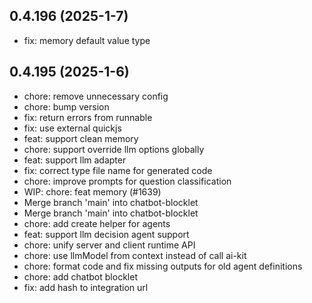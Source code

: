 ## 0.4.196 (2025-1-7)

- fix: memory default value type

## 0.4.195 (2025-1-6)

- chore: remove unnecessary config
- chore: bump version
- fix: return errors from runnable
- fix: use external quickjs
- feat: support clean memory
- chore: support override llm options globally
- feat: support llm adapter
- fix: correct type file name for generated code
- chore: improve prompts for question classification
- WIP: chore: feat memory (#1639)
- Merge branch 'main' into chatbot-blocklet
- Merge branch 'main' into chatbot-blocklet
- chore: add create helper for agents
- feat: support llm decision agent support
- chore: unify server and client runtime API
- chore: use llmModel from context instead of call ai-kit
- chore: format code and fix missing outputs for old agent definitions
- chore: add chatbot blocklet
- fix: add hash to integration url
